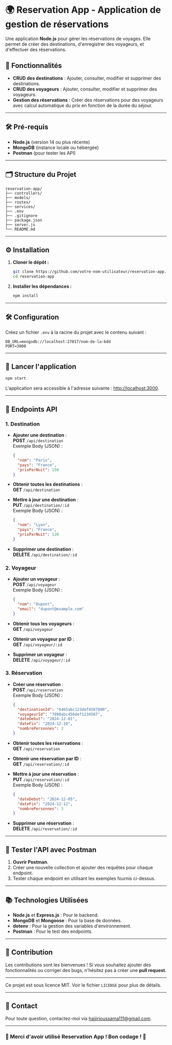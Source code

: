 
# 🌍 Reservation App - Application de gestion de réservations

Une application **Node.js** pour gérer les réservations de voyages. Elle permet de créer des destinations, d'enregistrer des voyageurs, et d'effectuer des réservations.

## 🚀 Fonctionnalités

- **CRUD des destinations** : Ajouter, consulter, modifier et supprimer des destinations.
- **CRUD des voyageurs** : Ajouter, consulter, modifier et supprimer des voyageurs.
- **Gestion des réservations** : Créer des réservations pour des voyageurs avec calcul automatique du prix en fonction de la durée du séjour.

---

## 🛠️ Pré-requis

- **Node.js** (version 14 ou plus récente)
- **MongoDB** (instance locale ou hébergée)
- **Postman** (pour tester les API)

---

## 🗂️ Structure du Projet

```
reservation-app/
├── controllers/
├── models/
├── routes/
├── services/
├── .env
├── .gitignore
├── package.json
├── server.js
└── README.md
```

---

## ⚙️ Installation

1. **Cloner le dépôt :**
   ```bash
   git clone https://github.com/votre-nom-utilisateur/reservation-app.git
   cd reservation-app
   ```

2. **Installer les dépendances :**
   ```bash
   npm install
   ```

---

## 🛠️ Configuration

Créez un fichier `.env` à la racine du projet avec le contenu suivant :

```
DB_URL=mongodb://localhost:27017/nom-de-la-bdd
PORT=3000
```

---

## 🚀 Lancer l'application

```bash
npm start
```

L'application sera accessible à l'adresse suivante : [http://localhost:3000](http://localhost:3000).

---

## 📡 Endpoints API

### **1. Destination**

- **Ajouter une destination** :  
  **POST** `/api/destination`  
  Exemple Body (JSON) :
  ```json
  {
    "nom": "Paris",
    "pays": "France",
    "prixParNuit": 150
  }
  ```

- **Obtenir toutes les destinations** :  
  **GET** `/api/destination`

- **Mettre à jour une destination** :  
  **PUT** `/api/destination/:id`  
  Exemple Body (JSON) :
  ```json
  {
    "nom": "Lyon",
    "pays": "France",
    "prixParNuit": 120
  }
  ```

- **Supprimer une destination** :  
  **DELETE** `/api/destination/:id`

### **2. Voyageur**

- **Ajouter un voyageur** :  
  **POST** `/api/voyageur`  
  Exemple Body (JSON) :
  ```json
  {
    "nom": "Dupont",
    "email": "dupont@example.com"
  }
  ```

- **Obtenir tous les voyageurs** :  
  **GET** `/api/voyageur`

- **Obtenir un voyageur par ID** :  
  **GET** `/api/voyageur/:id`

- **Supprimer un voyageur** :  
  **DELETE** `/api/voyageur/:id`

### **3. Réservation**

- **Créer une réservation** :  
  **POST** `/api/reservation`  
  Exemple Body (JSON) :
  ```json
  {
    "destinationId": "6465abc123def4567890",
    "voyageurId": "7890abc456def1234567",
    "dateDebut": "2024-12-01",
    "dateFin": "2024-12-10",
    "nombrePersonnes": 2
  }
  ```

- **Obtenir toutes les réservations** :  
  **GET** `/api/reservation`

- **Obtenir une réservation par ID** :  
  **GET** `/api/reservation/:id`

- **Mettre à jour une réservation** :  
  **PUT** `/api/reservation/:id`  
  Exemple Body (JSON) :
  ```json
  {
    "dateDebut": "2024-12-05",
    "dateFin": "2024-12-12",
    "nombrePersonnes": 3
  }
  ```

- **Supprimer une réservation** :  
  **DELETE** `/api/reservation/:id`

---

## 🧪 Tester l'API avec Postman

1. **Ouvrir Postman**.
2. Créer une nouvelle collection et ajouter des requêtes pour chaque endpoint.
3. Tester chaque endpoint en utilisant les exemples fournis ci-dessus.

---

## 📚 Technologies Utilisées

- **Node.js** et **Express.js** : Pour le backend.
- **MongoDB** et **Mongoose** : Pour la base de données.
- **dotenv** : Pour la gestion des variables d'environnement.
- **Postman** : Pour le test des endpoints.

---

## 🤝 Contribution

Les contributions sont les bienvenues ! Si vous souhaitez ajouter des fonctionnalités ou corriger des bugs, n'hésitez pas à créer une **pull request**.

---


Ce projet est sous licence MIT. Voir le fichier `LICENSE` pour plus de détails.

---

## 📧 Contact

Pour toute question, contactez-moi via [hajjirioussama111@gmail.com](mailto:votre-email@example.com).

---

### 🎉 Merci d'avoir utilisé Reservation App ! Bon codage ! 🚀
